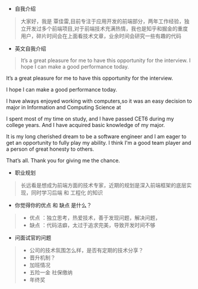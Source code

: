 - 自我介绍
>大家好，我是 覃佳雷,目前专注于应用开发的前端部分，两年工作经验，独立开发过多个前端项目,对于前端技术充满热情，我也是知乎和掘金的重度用户，碎片时间会在上面看技术文章，业余时间会研究一些有趣的代码

- 英文自我介绍
>  It’s a great pleasure for me to have this opportunity for the interview.
> I hope I can make a good performance today. 

It’s a great pleasure for me to have this opportunity for the interview.

 I hope I can make a good performance today. 

I have always enjoyed working with computers,so it was an easy 
decision to major in Information and Computing Science at 

I spent most of my time on study, and I have passed CET6 
during my college years. And I have acquired basic knowledge of my major.

 It is my long cherished dream to be a software engineer and
 I am eager to get an opportunity to fully play my ability.
I think I'm a good team player and a person of great honesty to others.

That’s  all. Thank you for giving me the chance.

- 职业规划
>长远看是想成为前端方面的技术专家，近期的规划是深入前端框架的底层实现，同时学习后端 和 工程化 的知识

- 你觉得你的优点 和 缺点 是什么？
> - 优点 ：独立思考，热爱技术，善于发现问题，解决问题，
> - 缺点 ：代码洁癖，太过于追求完美，导致开发时间不够


- 问面试官的问题
> - 公司的技术氛围怎么样，是否有定期的技术分享？ 
> - 晋升机制？
> - 加班情况
> - 五险一金 社保缴纳
> - 年终奖





